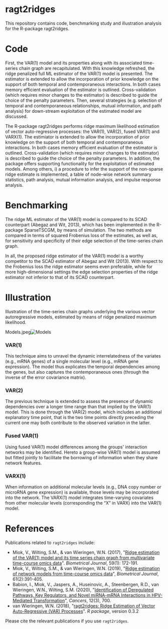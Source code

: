 # ragt2ridges

This repository contains code, benchmarking study and illustration analysis for the R-package ragt2ridges.

# Code

First, the VAR(1) model and its properties along with its associated time-series chain graph are recapitulated. With this knowledge refreshed, the ridge penalized full ML estimator of the VAR(1) model is presented. The estimator is extended to allow the incorporation of prior knowledge on the support of both temporal and contemporaneous interactions. In both cases memory efficient evaluation of the estimator is outlined. Cross-validation (which requires minor changes to the estimator) is described to guide the choice of the penalty parameters. Then, several strategies (e.g. selection of temporal and contemporaneous relationships, mutual information, and path analysis) for down-stream exploitation of the estimated model are discussed. 

The R-package ragt2ridges performs ridge maximum likelihood estimation of vector auto-regressive processes: the VAR(1), VAR(2), fused VAR(1) and VARX(1). The estimiator is extended to allow the incorporation of prior knowledge on the support of both temporal and contemporaneous interactions. In both cases memory efficient evaluation of the estimator is outlined. Cross-validation (which requires minor changes to the estimator) is described to guide the choice of the penalty parameters. 
In addition, the package offers supporting functionality for the exploitation of estimated models. Among others, i) a procedure to infer the support of the non-sparse ridge estimate is implemented, a table of node-wise network summary statistics, path analysis, mutual information analysis, and impulse response analysis.

# Benchmarking 

The ridge ML estimator of the VAR(1) model is compared to its SCAD counterpart (Abegaz and Wit, 2013), which has been implemented in the R-package SparseTSCGM, by means of simulation. The two methods are compared in terms of squared Frobenius loss of the estimates, as well as, for sensitivity and specificity of their edge selection of the time-series chain graph.

In all, the proposed ridge estimator of the VAR(1) model is a worthy competitor to the SCAD estimator of Abegaz and Wit (2013). With respect to the Frobenius loss the ridge estimator seems even preferable, while for more high-dimensional settings the edge selection properties of the ridge estimator not inferior to that of its SCAD counterpart.

# Illustration

Illustration of the time-series chain graphs underlying the various vector autoregressive models, estimated by means of ridge penalized maximum likelihood.

Models.jpeg![Models](https://user-images.githubusercontent.com/22052679/124133786-79437600-da82-11eb-878c-bf6405d1b4c7.jpeg)



### VAR(1)
This technique aims to unravel the dynamic interrelatedness of the variates (e.g., mRNA genes) of a single molecular level (e.g., mRNA gene expression). The model thus explicates the temporal dependencies among the genes, but also captures the contemporaneous ones (through the inverse of the error covariance matrix).
### VAR(2)
The previous technique is extended to assess the presence of dynamic dependencies over a longer time range than that implied by the VAR(1) model. This is done through the VAR(2) model, which includes an additional explanatory time point, that is the two time points directly preceding the current one may both contribute to the observed variation in the latter. 
### Fused VAR(1)
Using fused VAR(1) model differences among the groups' interaction networks may be identified. Hereto a group-wise VAR(1) model is assumed but fitted jointly to facilitate the borrowing of information when they share network features.
### VARX(1)
When information on additional molecular levels (e.g., DNA copy number or microRNA gene expression) is available, those levels may be incorporated into the network. The VARX(1) model integrates time-varying covariates from other molecular levels (corresponding the “X” in VARX) into the VAR(1) model.

# References

Publications related to ```ragt2ridges``` include:

 - Miok, V., Wilting, S.M., & van Wieringen, W.N. (2017),
   "[Ridge estimation of the VAR(1) model and its time series chain graph from multivariate time-course omics data](http://onlinelibrary.wiley.com/doi/10.1002/bimj.201500269/abstract)".
    *Biometrical Journal*, 59(1): 172-191.
 - Miok, V., Wilting, S.M., & van Wieringen, W.N. (2019),
   "[Ridge estimation of network models from time-course omics data](https://onlinelibrary.wiley.com/doi/abs/10.1002/bimj.201700195)",
    *Biometrical Journal*, 61(2):391-405.
 - Babion, I., Miok, V., Jaspers, A., Huseinovic, A., Steenbergen, R.D., van Wieringen, W.N., Wilting, S.M. (2020), "[Identification of Deregulated Pathways, Key Regulators, and Novel miRNA-mRNA Interactions in HPV-Mediated Transformation](https://doi.org/10.3390/cancers12030700)", *Cancers*, 12(3), 700.
 - van Wieringen, W.N. (2018), "[ragt2ridges: Ridge Estimation of Vector Auto-Regressive (VAR) Processes](https://cran.r-project.org/web/packages/ragt2ridges/index.html)". 
    *R package*, version 0.3.2

Please cite the relevant publications if you use ```ragt2ridges```.
